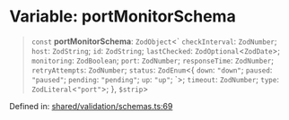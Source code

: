 # Variable: portMonitorSchema

> `const` **portMonitorSchema**: `ZodObject`\<\` `checkInterval`: `ZodNumber`; `host`: `ZodString`; `id`: `ZodString`; `lastChecked`: `ZodOptional`\<`ZodDate`\>; `monitoring`: `ZodBoolean`; `port`: `ZodNumber`; `responseTime`: `ZodNumber`; `retryAttempts`: `ZodNumber`; `status`: `ZodEnum`\<\{ `down`: `"down"`; `paused`: `"paused"`; `pending`: `"pending"`; `up`: `"up"`; \`\>; `timeout`: `ZodNumber`; `type`: `ZodLiteral`\<`"port"`\>; \}, `$strip`\>

Defined in: [shared/validation/schemas.ts:69](https://github.com/Nick2bad4u/Uptime-Watcher/blob/2a45eeb1723f8f7089001af2c92aa07d82dfe7e4/shared/validation/schemas.ts#L69)
